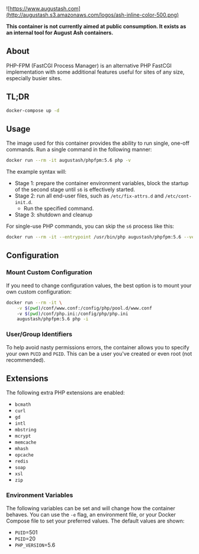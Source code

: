 ![https://www.augustash.com](http://augustash.s3.amazonaws.com/logos/ash-inline-color-500.png)

**This container is not currently aimed at public consumption. It exists as an internal tool for August Ash containers.**

## About

PHP-FPM (FastCGI Process Manager) is an alternative PHP FastCGI implementation with some additional features useful for sites of any size, especially busier sites.

## TL;DR

```bash
docker-compose up -d
```

## Usage

The image used for this container provides the ability to run single, one-off commands. Run a single command in the following manner:

```bash
docker run --rm -it augustash/phpfpm:5.6 php -v
```

The example syntax will:

- Stage 1: prepare the container environment variables, block the startup of the second stage until `s6` is effectively started.
- Stage 2: run all end-user files, such as `/etc/fix-attrs.d` and `/etc/cont-init.d`.
    - Run the specified command.
- Stage 3: shutdown and cleanup

For single-use PHP commands, you can skip the `s6` process like this:

```bash
docker run --rm -it --entrypoint /usr/bin/php augustash/phpfpm:5.6 --version
```

## Configuration

### Mount Custom Configuration

If you need to change configuration values, the best option is to mount your own custom configuration:

```bash
docker run --rm -it \
    -v $(pwd)/conf/www.conf:/config/php/pool.d/www.conf
    -v $(pwd)/conf/php.ini:/config/php/php.ini
    augustash/phpfpm:5.6 php -i
```

### User/Group Identifiers

To help avoid nasty permissions errors, the container allows you to specify your own `PUID` and `PGID`. This can be a user you've created or even root (not recommended).

## Extensions

The following extra PHP extensions are enabled:

- `bcmath`
- `curl`
- `gd`
- `intl`
- `mbstring`
- `mcrypt`
- `memcache`
- `mhash`
- `opcache`
- `redis`
- `soap`
- `xsl`
- `zip`

### Environment Variables

The following variables can be set and will change how the container behaves. You can use the `-e` flag, an environment file, or your Docker Compose file to set your preferred values. The default values are shown:

- `PUID`=501
- `PGID`=20
- `PHP_VERSION`=5.6
